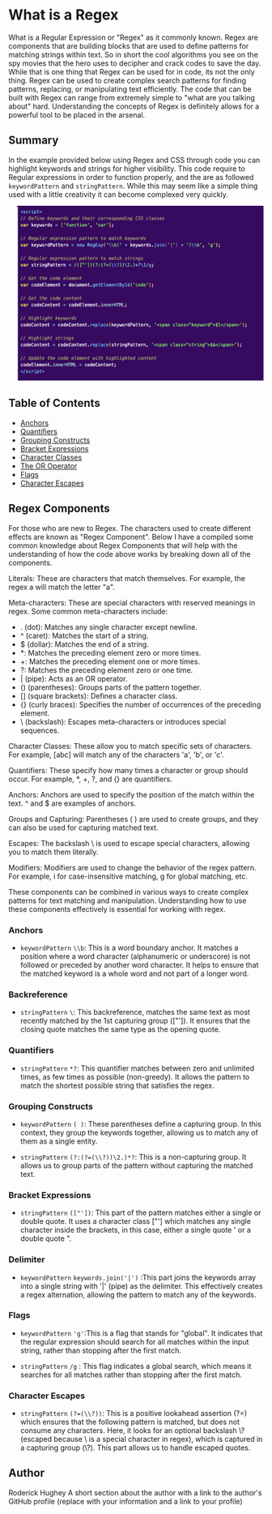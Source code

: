 # What is a Regex

What is a Regular Expression or "Regex" as it commonly known. Regex are components that are building blocks that are used to define patterns for matching strings within text. So in short the cool algorithms you see on the spy movies that the hero uses to decipher and crack codes to save the day. While that is one thing that Regex can be used for in code, its not the only thing. Regex can be used to create complex search patterns for finding patterns, replacing, or manipulating text efficiently. The code that can be built with Regex can range from extremely simple to "what are you talking about" hard. Understanding the concepts of Regex is definitely allows for a powerful tool to be placed in the arsenal.

## Summary

In the example provided below using Regex and CSS through code you can highlight keywords and strings for higher visibility. This code require to Regular expressions in order to function properly, and the are as followed `keywordPattern` and `stringPattern`. While this may seem like a simple thing used with a little creativity it can become complexed very quickly.

![alt text](<Regular Expression snippet.png>)

## Table of Contents

- [Anchors](#anchors)
- [Quantifiers](#quantifiers)
- [Grouping Constructs](#grouping-constructs)
- [Bracket Expressions](#bracket-expressions)
- [Character Classes](#character-classes)
- [The OR Operator](#the-or-operator)
- [Flags](#flags)
- [Character Escapes](#character-escapes)

## Regex Components

For those who are new to Regex. The characters used to create different effects are known as "Regex Component". Below I have a compiled some common knowledge about Regex Components that will help with the understanding of how the code above works by breaking down all of the components.

Literals: These are characters that match themselves. For example, the regex a will match the letter "a".

Meta-characters: These are special characters with reserved meanings in regex. Some common meta-characters include:

- . (dot): Matches any single character except newline.
- ^ (caret): Matches the start of a string.
- $ (dollar): Matches the end of a string.
- *: Matches the preceding element zero or more times.
- +: Matches the preceding element one or more times.
- ?: Matches the preceding element zero or one time.
- | (pipe): Acts as an OR operator.
- () (parentheses): Groups parts of the pattern together.
- [] (square brackets): Defines a character class.
- {} (curly braces): Specifies the number of occurrences of the preceding element.
- \ (backslash): Escapes meta-characters or introduces special sequences.

Character Classes: These allow you to match specific sets of characters. For example, [abc] will match any of the characters 'a', 'b', or 'c'.

Quantifiers: These specify how many times a character or group should occur. For example, *, +, ?, and {} are quantifiers.

Anchors: Anchors are used to specify the position of the match within the text. ^ and $ are examples of anchors.

Groups and Capturing: Parentheses ( ) are used to create groups, and they can also be used for capturing matched text.

Escapes: The backslash \ is used to escape special characters, allowing you to match them literally.

Modifiers: Modifiers are used to change the behavior of the regex pattern. For example, i for case-insensitive matching, g for global matching, etc.

These components can be combined in various ways to create complex patterns for text matching and manipulation. Understanding how to use these components effectively is essential for working with regex.

### Anchors

- `keywordPattern`
`\\b`: This is a word boundary anchor. It matches a position where a word character (alphanumeric or underscore) is not followed or preceded by another word character. It helps to ensure that the matched keyword is a whole word and not part of a longer word.

### Backreference
- `stringPattern`
`\`:  This backreference, matches the same text as most recently matched by the 1st capturing group (["']). It ensures that the closing quote matches the same type as the opening quote. 

### Quantifiers

- `stringPattern`
`*?`: This quantifier matches between zero and unlimited times, as few times as possible (non-greedy). It allows the pattern to match the shortest possible string that satisfies the regex.


### Grouping Constructs

- `keywordPattern`
`( )`: These parentheses define a capturing group. In this context, they group the keywords together, allowing us to match any of them as a single entity.

- `stringPattern`
`(?:(?=(\\?))\2.)*?`: This is a non-capturing group. It allows us to group parts of the pattern without capturing the matched text.


### Bracket Expressions

- `stringPattern`
`(["'])`: This part of the pattern matches either a single or double quote. It uses a character class ["'] which matches any single character inside the brackets, in this case, either a single quote ' or a double quote ".


### Delimiter

- `keywordPattern`
`keywords.join('|')` :This part joins the keywords array into a single string with '|' (pipe) as the delimiter. This effectively creates a regex alternation, allowing the pattern to match any of the keywords.

### Flags

- `keywordPattern`
`'g'`:This is a flag that stands for "global". It indicates that the regular expression should search for all matches within the input string, rather than stopping after the first match.

- `stringPattern`
`/g` : This flag indicates a global search, which means it searches for all matches rather than stopping after the first match.


### Character Escapes

- `stringPattern`
`(?=(\\?))`: This is a positive lookahead assertion (?=) which ensures that the following pattern is matched, but does not consume any characters. Here, it looks for an optional backslash \\? (escaped because \ is a special character in regex), which is captured in a capturing group (\\?). This part allows us to handle escaped quotes.


## Author

Roderick Hughey
A short section about the author with a link to the author's GitHub profile (replace with your information and a link to your profile)
